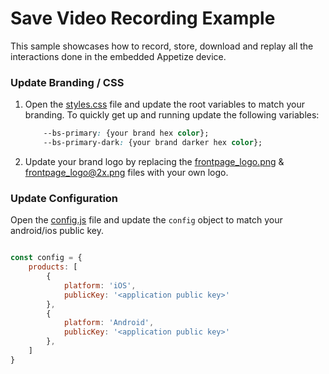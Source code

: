 # Save Video Recording Example

This sample showcases how to record, store, download and replay all the interactions done in the embedded Appetize device.


### Update Branding / CSS

1. Open the [styles.css](css/styles.css) file and update the root variables to match your branding. To quickly get up and running update the following variables:

    ```css
        --bs-primary: {your brand hex color};
        --bs-primary-dark: {your brand darker hex color};
    ```

2. Update your brand logo by replacing the [frontpage_logo.png](i/frontpage_logo.png) & [frontpage_logo@2x.png](i/frontpage_logo@2x.png) files with your own logo.

### Update Configuration

Open the [config.js](js/config.js) file and update the `config` object to match your android/ios public key.

```js

const config = {
    products: [
        {
            platform: 'iOS',
            publicKey: '<application public key>'
        },
        {
            platform: 'Android',
            publicKey: '<application public key>'
        },
    ]
}
```